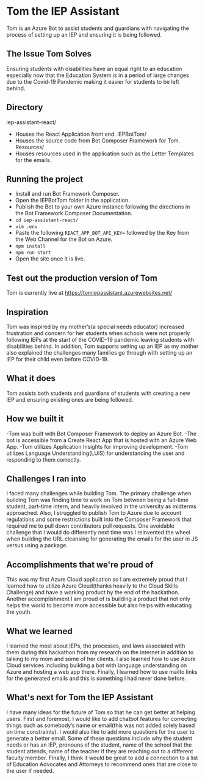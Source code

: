 # Tom the IEP Assistant
Tom is an Azure Bot to assist students and guardians with navigating the process of setting up an IEP and ensuring it is being followed.

## The Issue Tom Solves
Ensuring students with disabilities have an equal right to an education especially now that the Education System is in a period of large changes due to the Covid-19 Pandemic making it easier for students to be left behind.

## Directory
iep-assistant-react/
- Houses the React Application front end.
IEPBotTom/
- Houses the source code from Bot Composer Framework for Tom.
Resources/ 
- Houses resources used in the application such as the Letter Templates for the emails.

## Running the project
- Install and run Bot Framework Composer.
- Open the IEPBotTom folder in the application.
- Publish the Bot to your own Azure instance following the directions in the Bot Framework Composer Documentation.
- `cd iep-assistant-react/`
- `vim .env`
- Paste the following `REACT_APP_BOT_API_KEY=` followed by the Key from the Web Channel for the Bot on Azure.
- `npm install`
- `npm run start`
- Open the site once it is live.

## Test out the production version of Tom
Tom is currently live at https://tomiepassistant.azurewebsites.net/

## Inspiration
Tom was inspired by my mother’s(a special needs educator) increased frustration and concern for her students when schools were not properly following IEPs at the start of the COVID-19 pandemic leaving students with disabilities behind. In addition, Tom supports setting up an IEP as my mother also explained the challenges many families go through with setting up an IEP for their child even before COVID-19.

## What it does
Tom assists both students and guardians of students with creating a new IEP and ensuring existing ones are being followed. 

## How we built it
-Tom was built with Bot Composer Framework to deploy an Azure Bot. 
-The bot is accessible from a Create React App that is hosted with an Azure Web App.
-Tom utilizes Application Insights for improving development.
-Tom utilizes Language Understanding(LUIS) for understanding the user and responding to them correctly.

## Challenges I ran into
I faced many challenges while building Tom. The primary challenge when building Tom was finding time to work on Tom between being a full-time student, part-time intern, and heavily involved in the university as midterms approached. Also, I struggled to publish Tom to Azure due to account regulations and some restrictions built into the Composer Framework that required me to pull down contributors pull requests. One avoidable challenge that I would do differently next time was I reinvented the wheel when building the URL cleansing for generating the emails for the user in JS versus using a package.

## Accomplishments that we're proud of
This was my first Azure Cloud application so I am extremely proud that I learned how to utilize Azure Cloud(thanks heavily to the Cloud Skills Challenge) and have a working product by the end of the hackathon. Another accomplishment I am proud of is building a product that not only helps the world to become more accessible but also helps with educating the youth.

## What we learned
I learned the most about IEPs, the processes, and laws associated with them during this hackathon from my research on the internet in addition to talking to my mom and some of her clients.  I also learned how to use Azure Cloud services including building a bot with language understanding on Azure and hosting a web app there. Finally, I learned how to use mailto links for the generated emails and this is something I had never done before.

## What's next for Tom the IEP Assistant
I have many ideas for the future of Tom so that he can get better at helping users. First and foremost, I would like to add chatbot features for correcting things such as somebody’s name or email(this was not added solely based on time constraints). I would also like to add more questions for the user to generate a better email. Some of these questions include why the student needs or has an IEP, pronouns of the student, name of the school that the student attends, name of the teacher if they are reaching out to a different faculty member. Finally, I think it would be great to add a connection to a list of Education Advocates and Attorneys to recommend ones that are close to the user if needed.

